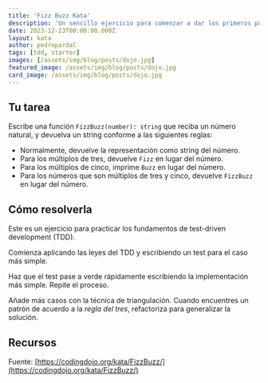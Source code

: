 ```yaml
---
title: 'Fizz Buzz Kata'
description: 'Un sencillo ejercicio para comenzar a dar los primeros pasos con test-driven development.'
date: 2023-12-23T00:00:00.000Z
layout: kata
author: pedropardal
tags: [tdd, starter]
images: [/assets/img/blog/posts/dojo.jpg]
featured_image: /assets/img/blog/posts/dojo.jpg
card_image: /assets/img/blog/posts/dojo.jpg
---
```


## Tu tarea

Escribe una función `FizzBuzz(number): string` que reciba un número natural, y devuelva un string conforme a las siguientes reglas:

- Normalmente, devuelve la representación como string del número.
- Para los múltiplos de tres, devuelve `Fizz` en lugar del número.
- Para los múltiplos de cinco, imprime `Buzz` en lugar del número.
- Para los números que son múltiplos de tres y cinco, devuelve `FizzBuzz` en lugar del número.

## Cómo resolverla

Este es un ejercicio para practicar los fundamentos de test-driven development (TDD).

Comienza aplicando las leyes del TDD y escribiendo un test para el caso más simple.

Haz que el test pase a verde rápidamente escribiendo la implementación más simple. Repite el proceso.

Añade más casos con la técnica de triangulación. Cuando encuentres un patrón de acuerdo a la *regla del tres*, refactoriza para generalizar la solución.

## Recursos

Fuente: [https://codingdojo.org/kata/FizzBuzz/](https://codingdojo.org/kata/FizzBuzz/)
